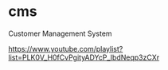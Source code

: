 # cms
Customer Management System

https://www.youtube.com/playlist?list=PLK0V_H0fCvPgityADYcP_IbdNeqp3zCXr
